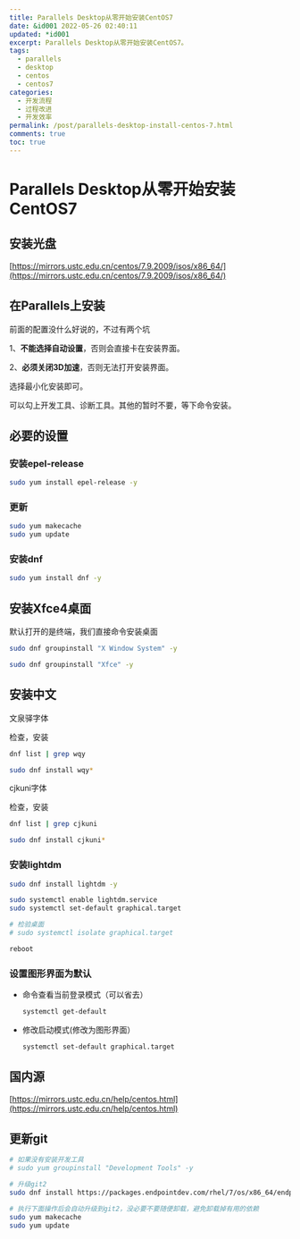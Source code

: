 ```yaml
---
title: Parallels Desktop从零开始安装CentOS7
date: &id001 2022-05-26 02:40:11
updated: *id001
excerpt: Parallels Desktop从零开始安装CentOS7。
tags:
  - parallels
  - desktop
  - centos
  - centos7
categories:
  - 开发流程
  - 过程改进
  - 开发效率
permalink: /post/parallels-desktop-install-centos-7.html
comments: true
toc: true
---
```

# Parallels Desktop从零开始安装CentOS7

## 安装光盘

[https://mirrors.ustc.edu.cn/centos/7.9.2009/isos/x86_64/](https://mirrors.ustc.edu.cn/centos/7.9.2009/isos/x86_64/)

## 在Parallels上安装

前面的配置没什么好说的，不过有两个坑

1、**不能选择自动设置**，否则会直接卡在安装界面。

2、**必须关闭3D加速**，否则无法打开安装界面。

选择最小化安装即可。

可以勾上开发工具、诊断工具。其他的暂时不要，等下命令安装。

## 必要的设置

### 安装epel-release

```bash
sudo yum install epel-release -y
```

### 更新

```bash
sudo yum makecache
sudo yum update
```

### 安装dnf

```bash
sudo yum install dnf -y
```

## 安装Xfce4桌面

默认打开的是终端，我们直接命令安装桌面

```bash
sudo dnf groupinstall "X Window System" -y
```

```bash
sudo dnf groupinstall "Xfce" -y
```

## 安装中文

文泉驿字体

检查，安装

```bash
dnf list | grep wqy

sudo dnf install wqy*
```

cjkuni字体

检查，安装

```bash
dnf list | grep cjkuni 

sudo dnf install cjkuni*
```

### 安装lightdm

```bash
sudo dnf install lightdm -y

sudo systemctl enable lightdm.service
sudo systemctl set-default graphical.target

# 检验桌面
# sudo systemctl isolate graphical.target

reboot
```

### 设置图形界面为默认

- 命令查看当前登录模式（可以省去） 

  ```bash
  systemctl get-default
  ```

- 修改启动模式(修改为图形界面）

  ```bash
  systemctl set-default graphical.target
  ```

## 国内源

[https://mirrors.ustc.edu.cn/help/centos.html](https://mirrors.ustc.edu.cn/help/centos.html)

## 更新git

```bash
# 如果没有安装开发工具
# sudo yum groupinstall "Development Tools" -y

# 升级git2
sudo dnf install https://packages.endpointdev.com/rhel/7/os/x86_64/endpoint-repo.x86_64.rpm -y

# 执行下面操作后会自动升级到git2，没必要不要随便卸载，避免卸载掉有用的依赖
sudo yum makecache
sudo yum update
```